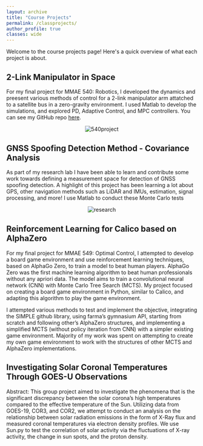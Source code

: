 ```yaml
---
layout: archive
title: "Course Projects"
permalink: /classprojects/
author_profile: true
classes: wide
---
```


Welcome to the course projects page! Here's a quick overview of what each project is about.

## 2-Link Manipulator in Space

For my final project for MMAE 540: Robotics, I developed the dynamics and preesent various methods of control for a 2-link
manipulator arm attatched to a satellite bus in a zero-gravity environment. I used Matlab to develop the simulations, and explored PD, Adaptive Control, and MPC controllers. You can see my GitHub repo [here](https://github.com/naiarani/MMAE540-FinalProject).

<div style="text-align: center; margin-bottom: 30px;">
  <img src="{{ site.baseurl }}/assets/images/540project" alt="540project" style="max-width: 100%; height: auto">
</div>

## GNSS Spoofing Detection Method - Covariance Analysis

As part of my research lab I have been able to learn and contribute some work towards defining a measurement space for detection of GNSS spoofing detection. A highlight of this project has been learning a lot about GPS, other navigation methods such as LiDAR and IMUs, estimation, signal processing, and more! I use Matlab to conduct these Monte Carlo tests

<div style="text-align: center; margin-bottom: 30px;">
  <img src="{{ site.baseurl }}/assets/images/researchexample.png" alt="research" style="max-width: 100%; height: auto">
</div>


## Reinforcement Learning for Calico based on AlphaZero

For my final project for MMAE 549: Optimal Control, I attempted to develop a board game environment and use reinforcement learning techniques, based on AlphaGo Zero, to train a model to beat human players. AlphaGo Zero was the first machine learning algorithm to beat human professionals without any apriori data. The model aims to train a convolutional neural network (CNN) with Monte Carlo Tree Search (MCTS). My project focused on creating a board game environment in Python, similar to Calico, and adapting this algorithm to play the game environment. 

I attempted various methods to test and implement the objective, integrating the SIMPLE github library, using farma’s gymnasium API, starting from scratch and following other’s AlphaZero structures, and implementing a simplified MCTS (without policy iteration from CNN) with a simpler existing game environment. Majority of my work was spent on attempting to create my own game environment to work with the structures of other MCTS and AlphaZero implementations.


## Investigating Solar Coronal Temperatures Through GOES-U Observations

Abstract: This group project aimed to investigate the phenomena that is the significant discrepancy
between the solar corona’s high temperatures compared to the effective temperature
of the Sun. Utilizing data from GOES-19, COR3, and COR2, we attempt to conduct an analysis on the relationship between solar
radiation emissions in the form of X-Ray flux and measured coronal temperatures via electron density profiles. We use Sun.py to test the correlation
of solar activity via the fluctuations of X-ray activity, the change in sun spots, and the proton density.



